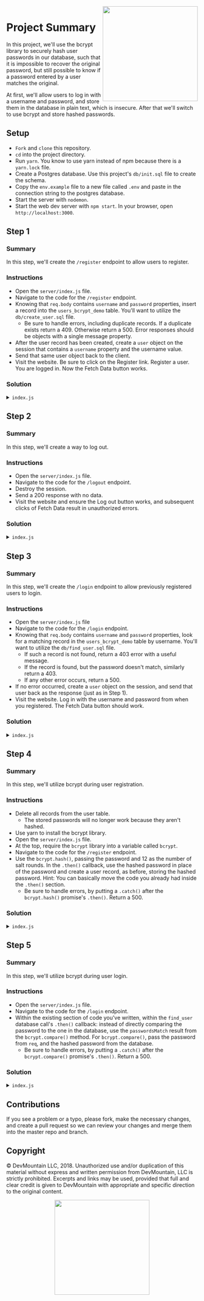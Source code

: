 <img src="https://devmounta.in/img/logowhiteblue.png" width="250" align="right">

# Project Summary

In this project, we'll use the bcrypt library to securely hash user passwords in our database, such that it is impossible to recover the original password, but still possible to know if a password entered by a user matches the original.

At first, we'll allow users to log in with a username and password, and store them in the database in plain text, which is insecure. After that we'll switch to use bcrypt and store hashed passwords.

## Setup

* `Fork` and `clone` this repository.
* `cd` into the project directory.
* Run `yarn`. You know to use yarn instead of npm because there is a `yarn.lock` file.
* Create a Postgres database. Use this project's `db/init.sql` file to create the schema.
* Copy the `env.example` file to a new file called `.env` and paste in the connection string to the postgres database.
* Start the server with `nodemon`.
* Start the web dev server with `npm start`. In your browser, open `http://localhost:3000`.

## Step 1

### Summary

In this step, we'll create the `/register` endpoint to allow users to register.

### Instructions

* Open the `server/index.js` file.
* Navigate to the code for the `/register` endpoint.
* Knowing that `req.body` contains `username` and `password` properties, insert a record into the `users_bcrypt_demo` table. You'll want to utilize the `db/create_user.sql` file.
    * Be sure to handle errors, including duplicate records. If a duplicate exists return a 409. Otherwise return a 500. Error responses should be objects with a single message property.
* After the user record has been created, create a `user` object on the session that contains a `username` property and the username value.
* Send that same user object back to the client.
* Visit the website. Be sure to click on the Register link. Register a user. You are logged in. Now the Fetch Data button works.

### Solution

<details>
<summary><code>index.js</code></summary>

```js
app.post('/register', (req, res) => {
  const { username, password } = req.body;
  app.get('db').create_user([username, password]).then(() => {
    req.session.user = { username };
    res.json({ username });
  }).catch(error => {
    console.log('error', error);
    if (error.message.match(/duplicate key/)) {
      res.status(409).json({ message: "That user already exists" });
    } else {
      res.status(500).json({ message: "An error occurred; for security reasons it can't be disclosed" });
    }
  });
});
```
</details>

## Step 2

### Summary

In this step, we'll create a way to log out.

### Instructions

* Open the `server/index.js` file.
* Navigate to the code for the `/logout` endpoint.
* Destroy the session.
* Send a 200 response with no data.
* Visit the website and ensure the Log out button works, and subsequent clicks of Fetch Data result in unauthorized errors.

### Solution

<details>
<summary><code>index.js</code></summary>

```js
app.post('/logout', (req, res) => {
  req.session.destroy();
  res.send();
});
```
</details>

## Step 3

### Summary

In this step, we'll create the `/login` endpoint to allow previously registered users to login.

### Instructions

* Open the `server/index.js` file
* Navigate to the code for the `/login` endpoint.
* Knowing that `req.body` contains `username` and `password` properties, look for a matching record in the `users_bcrypt_demo` table by username. You'll want to utilize the `db/find_user.sql` file.
    * If such a record is not found, return a 403 error with a useful message.
    * If the record is found, but the password doesn't match, similarly return a 403.
    * If any other error occurs, return a 500.
* If no error occurred, create a `user` object on the session, and send that user back as the response (just as in Step 1).
* Visit the website. Log in with the username and password from when you registered. The Fetch Data button should work.

### Solution

<details>
<summary><code>index.js</code></summary>

```js
app.post('/login', (req, res) => {
  const { username, password } = req.body;
  app.get('db').find_user([username]).then(data => {
    if (data.length) {
      if (data[0].password === password) {
        req.session.user = { username };
        res.json({ username });
      } else {
        res.status(403).json({ message: 'Invalid password' });
      }
    } else {
      res.status(403).json({ message: 'Unknown user' });
    }
  }).catch(error => {
    console.log('error', error);
    res.status(500).json({ message: "An error occurred; for security reasons it can't be disclosed" });
  });
});
```
</details>

## Step 4

### Summary

In this step, we'll utilize bcrypt during user registration.

### Instructions

* Delete all records from the user table.
    * The stored passwords will no longer work because they aren't hashed.
* Use yarn to install the bcrypt library.
* Open the `server/index.js` file.
* At the top, require the `bcrypt` library into a variable called `bcrypt`.
* Navigate to the code for the `/register` endpoint.
* Use the `bcrypt.hash()`, passing the password and 12 as the number of salt rounds. In the `.then()` callback, use the hashed password in place of the password and create a user record, as before, storing the hashed password. Hint: You can basically move the code you already had inside the `.then()` section.
    * Be sure to handle errors, by putting a `.catch()` after the `bcrypt.hash()` promise's `.then()`. Return a 500.

### Solution

<details>
<summary><code>index.js</code></summary>

```js
const bcrypt = require('bcrypt');
const saltRounds = 12;

// ...

app.post('/register', (req, res) => {
  const { username, password } = req.body;
  bcrypt.hash(password, saltRounds).then(hashedPassword => {
    app.get('db').create_user([username, hashedPassword]).then(() => {
      req.session.user = { username };
      res.json({ username });
    }).catch(error => {
      console.log('error', error);
      if (error.message.match(/duplicate key/)) {
        res.status(409).json({ message: "That user already exists" });
      } else {
        res.status(500).json({ message: "An error occurred; for security reasons it can't be disclosed" });
      }
    });
  }).catch(error => {
    res.status(500).json({ message: "An error occurred; for security reasons it can't be disclosed" });
  })
});
```
</details>

## Step 5

### Summary

In this step, we'll utilize bcrypt during user login.

### Instructions

* Open the `server/index.js` file.
* Navigate to the code for the `/login` endpoint.
* Within the existing section of code you've written, within the `find_user` database call's `.then()` callback: instead of directly comparing the password to the one in the database, use the `passwordsMatch` result from the `bcrypt.compare()` method. For `bcrypt.compare()`, pass the password from `req`, and the hashed password from the database.
    * Be sure to handle errors, by putting a `.catch()` after the `bcrypt.compare()` promise's `.then()`. Return a 500.

### Solution

<details>
<summary><code>index.js</code></summary>

```js
app.post('/login', (req, res) => {
  const { username, password } = req.body;
  app.get('db').find_user([username]).then(data => {
    if (data.length) {
      bcrypt.compare(password, data[0].password).then(passwordsMatch => {
        if (passwordsMatch) {
          req.session.user = { username };
          res.json({ username });
        } else {
          res.status(403).json({ message: 'Invalid password' });
        }
      }).catch(error => {
        res.status(500).json({ message: "An error occurred; for security reasons it can't be disclosed" });
      })
    } else {
      res.status(403).json({ message: 'Unknown user' });
    }
  }).catch(error => {
    res.status(500).json({ message: "An error occurred; for security reasons it can't be disclosed" });
  });
});
```
</details>

## Contributions

If you see a problem or a typo, please fork, make the necessary changes, and create a pull request so we can review your changes and merge them into the master repo and branch.

## Copyright

© DevMountain LLC, 2018. Unauthorized use and/or duplication of this material without express and written permission from DevMountain, LLC is strictly prohibited. Excerpts and links may be used, provided that full and clear credit is given to DevMountain with appropriate and specific direction to the original content.

<p align="center">
<img src="https://devmounta.in/img/logowhiteblue.png" width="250">
</p>
